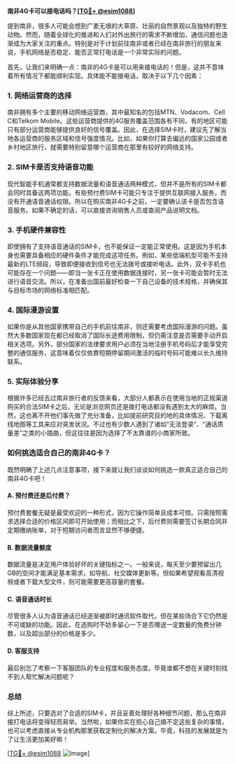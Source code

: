 **南非4G卡可以接电话吗？[[TG💪+ @esim1088](https://t.me/s/esim1088)]**

提到南非，很多人可能会想到广袤无垠的大草原、壮丽的自然景观以及独特的野生动物。然而，随着全球化的推进和人们对外出旅行的需求不断增加，通信问题也逐渐成为大家关注的重点。特别是对于计划前往南非或者已经在南非旅行的朋友来说，手机网络是否稳定、能否正常打电话是一个非常实际的问题。

首先，让我们来明确一点：南非的4G卡是可以用来接电话的！但是，这并不意味着所有情况下都能顺利实现。具体能不能接电话，取决于以下几个因素：

### **1. 网络运营商的选择**
南非拥有多个主要的移动网络运营商，其中最知名的包括MTN、Vodacom、Cell C和Telkom Mobile。这些运营商提供的4G服务覆盖范围各有不同，有的地区可能只有部分运营商能够提供良好的信号覆盖。因此，在选择SIM卡时，建议先了解当地各运营商的服务区域和信号强度情况。比如，如果你打算去偏远的国家公园或者乡村地区旅行，就需要特别留意哪个运营商在那里有较好的网络支持。

### **2. SIM卡是否支持语音功能**
现代智能手机通常都支持数据流量和语音通话两种模式，但并不是所有的SIM卡都会同时具备这两项功能。有些预付费SIM卡可能只专注于提供互联网接入服务，而没有开通语音通话权限。所以在购买南非4G卡之前，一定要确认该卡是否包含语音服务。如果不确定的话，可以直接咨询销售人员或查阅产品说明文档。

### **3. 手机硬件兼容性**
即使拥有了支持语音通话的SIM卡，也不能保证一定能正常使用。这是因为手机本身也需要具备相应的硬件条件才能完成这项任务。例如，某些低端机型可能不支持最新的LTE频段，导致即便接收到信号也无法拨号或接听电话。此外，双卡手机也可能存在一个问题——即当一张卡正在使用数据连接时，另一张卡可能会暂时无法进行语音交流。所以，在准备出国前最好检查一下自己设备的技术规格，并确保其与目标市场的网络标准相匹配。

### **4. 国际漫游设置**
如果你是从其他国家携带自己的手机前往南非，则还需要考虑国际漫游的问题。虽然大多数国家现在都已经取消了国际长途费用限制，但仍需注意是否需要手动开启相关选项。另外，部分国家的法律要求用户必须在当地注册手机号码后才能享受完整的通信服务，这意味着仅仅依靠短期停留期间激活的临时号码可能难以长久维持联系。

### **5. 实际体验分享**
根据许多已经去过南非旅行者的反馈来看，大部分人都表示在使用当地的正规渠道购买的合法SIM卡之后，无论是浏览网页还是拨打电话都没有遇到太大的麻烦。当然，这也离不开他们事先做了充分准备，比如提前研究目的地的具体情况、下载离线地图等工具来应对突发状况。不过也有少数人遇到了诸如“无法登录”、“通话质量差”之类的小插曲，但这往往是因为选择了不太靠谱的小商家所致。

### **如何挑选适合自己的南非4G卡？**
既然明确了上述几点注意事项，接下来就让我们谈谈如何挑选一款真正适合自己的南非4G卡吧！

#### **A. 预付费还是后付费？**
预付费套餐无疑是最受欢迎的一种形式，因为它操作简单且成本可控。只需按照需求选择合适的价格区间即可开始使用；而相比之下，后付费则需要签订长期合同并定期缴纳账单，对于短期访问者而言显然不够便捷。

#### **B. 数据流量额度**
数据流量是决定用户体验好坏的关键指标之一。一般来说，每天至少要预留出几GB的空间才能满足基本需求，如导航、社交媒体更新等。但如果希望观看高清视频或者下载大型文件，则可能需要更高容量的套餐。

#### **C. 语音通话时长**
尽管很多人认为语音通话已经逐渐被即时通讯软件取代，但在某些场合下它仍然是不可或缺的功能。因此，在选购时不妨多留心一下是否赠送一定数量的免费分钟数，以及超出部分的价格是多少。

#### **D. 客服支持**
最后别忘了考察一下客服团队的专业程度和服务态度。毕竟谁都不想在关键时刻找不到人帮忙解决问题呢？

### **总结**
综上所述，只要选对了合适的SIM卡，并且妥善处理好各种细节问题，那么在南非接打电话将变得轻而易举。当然啦，如果你实在担心自己搞不定这些复杂的事情，也可以考虑直接从专业机构那里获取定制化的解决方案。毕竟，科技的发展就是为了让生活更加美好嘛！

[[TG💪+ @esim1088](https://t.me/s/esim1088) ![Image](https://i.postimg.cc/4NQfJmqS/Snipaste-2025-05-13-00-14-12.png)]